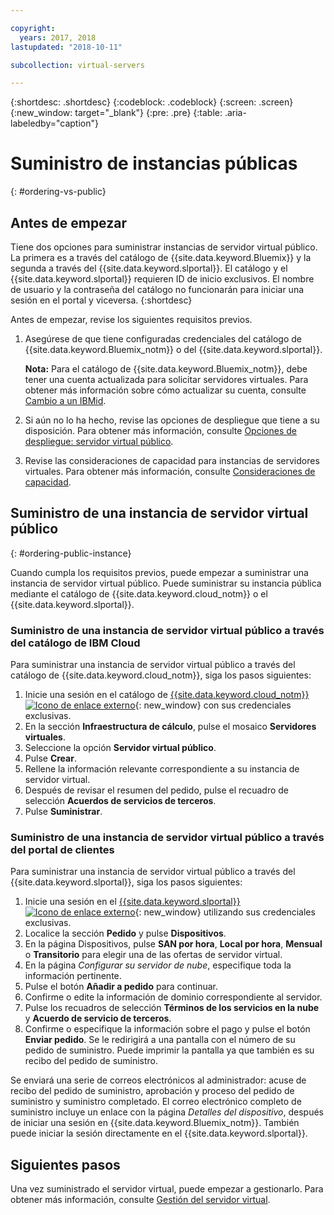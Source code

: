 ```yaml
---

copyright:
  years: 2017, 2018
lastupdated: "2018-10-11"

subcollection: virtual-servers

---
```


{:shortdesc: .shortdesc}
{:codeblock: .codeblock}
{:screen: .screen}
{:new_window: target="_blank"}
{:pre: .pre}
{:table: .aria-labeledby="caption"}

# Suministro de instancias públicas
{: #ordering-vs-public}

## Antes de empezar
Tiene dos opciones para suministrar instancias de servidor virtual público. La primera es a través del catálogo de {{site.data.keyword.Bluemix}} y la segunda a través del {{site.data.keyword.slportal}}. El catálogo y el {{site.data.keyword.slportal}} requieren ID de inicio exclusivos. El nombre de usuario y la contraseña del catálogo no funcionarán para iniciar una sesión en el portal y viceversa.
{:shortdesc}

Antes de empezar, revise los siguientes requisitos previos.

  1. Asegúrese de que tiene configuradas credenciales del catálogo de {{site.data.keyword.Bluemix_notm}} o del {{site.data.keyword.slportal}}.

     **Nota:** Para el catálogo de {{site.data.keyword.Bluemix_notm}}, debe tener una cuenta actualizada para solicitar servidores virtuales. Para obtener más información sobre cómo actualizar su cuenta, consulte [Cambio a un IBMid](/docs/account?topic=account-unifyingaccounts#unifyingaccounts).

  2. Si aún no lo ha hecho, revise las opciones de despliegue que tiene a su disposición. Para obtener más información, consulte [Opciones de despliegue: servidor virtual público](/docs/vsi?topic=virtual-servers-about-public-virtual-servers).

  3. Revise las consideraciones de capacidad para instancias de servidores virtuales.  Para obtener más información, consulte [Consideraciones de capacidad](/docs/vsi?topic=virtual-servers-capacity-considerations).

## Suministro de una instancia de servidor virtual público
{: #ordering-public-instance}

Cuando cumpla los requisitos previos, puede empezar a suministrar una instancia de servidor virtual público. Puede suministrar su instancia pública mediante el catálogo de {{site.data.keyword.cloud_notm}} o el {{site.data.keyword.slportal}}.

### Suministro de una instancia de servidor virtual público a través del catálogo de IBM Cloud
Para suministrar una instancia de servidor virtual público a través del catálogo de {{site.data.keyword.cloud_notm}}, siga los pasos siguientes:

  1. Inicie una sesión en el catálogo de [{{site.data.keyword.cloud_notm}} ![Icono de enlace externo](../icons/launch-glyph.svg "Icono de enlace externo")](https://console.bluemix.net/catalog/){: new_window} con sus credenciales exclusivas.
  2. En la sección **Infraestructura de cálculo**, pulse el mosaico **Servidores virtuales**.
  3. Seleccione la opción **Servidor virtual público**.
  4. Pulse **Crear**.
  5. Rellene la información relevante correspondiente a su instancia de servidor virtual.
  6. Después de revisar el resumen del pedido, pulse el recuadro de selección **Acuerdos de servicios de terceros**.
  7. Pulse **Suministrar**.

### Suministro de una instancia de servidor virtual público a través del portal de clientes
Para suministrar una instancia de servidor virtual público a través del {{site.data.keyword.slportal}}, siga los pasos siguientes:

  1. Inicie una sesión en el [{{site.data.keyword.slportal}} ![Icono de enlace externo](../icons/launch-glyph.svg "Icono de enlace externo")](https://control.softlayer.com/){: new_window} utilizando sus credenciales exclusivas.
  2. Localice la sección **Pedido** y pulse **Dispositivos**.
  3. En la página Dispositivos, pulse **SAN por hora**, **Local por hora**, **Mensual** o **Transitorio** para elegir una de las ofertas de servidor virtual.
  4. En la página *Configurar su servidor de nube*, especifique toda la información pertinente.
  5. Pulse el botón **Añadir a pedido** para continuar.
  6. Confirme o edite la información de dominio correspondiente al servidor.
  7. Pulse los recuadros de selección **Términos de los servicios en la nube** y **Acuerdo de servicio de terceros**.
  8. Confirme o especifique la información sobre el pago y pulse el botón **Enviar pedido**. Se le redirigirá a una pantalla con el número de su pedido de suministro. Puede imprimir la pantalla ya que también es su recibo del pedido de suministro.

 Se enviará una serie de correos electrónicos al administrador: acuse de recibo del pedido de suministro, aprobación y proceso del pedido de suministro y suministro completado. El correo electrónico completo de suministro incluye un enlace con la página *Detalles del dispositivo*, después de iniciar una sesión en {{site.data.keyword.Bluemix_notm}}. También puede iniciar la sesión directamente en el {{site.data.keyword.slportal}}.

## Siguientes pasos
Una vez suministrado el servidor virtual, puede empezar a gestionarlo. Para obtener más información, consulte [Gestión del servidor virtual](/docs/vsi?topic=virtual-servers-managing-virtual-servers).
